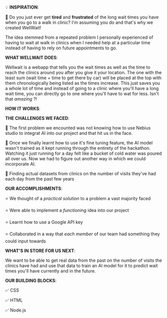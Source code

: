 :bulb: **INSPIRATION**:

:hospital: Do you just ever get **tired** and **frustrated** of the long wait times you have when you go to a walk in clinic? I'm assuming you do and that's why we created WellWait! 

The idea stemmed from a repeated problem I personally experienced of having to wait at walk in clinics when I needed help at a particular time instead of having to rely on future 
appointments to go.

**WHAT WELLWAIT DOES**: 

Wellwait is a webapp that tells you the wait times as well as the time to reach the clinics around you after you give it your location. The one with the least sum 
(wait time + time to get there by car) will be placed at the top with them chronologically being listed as the times increase. This just saves you a whole lot of time and 
instead of going to a clinic where you'll have a long wait time, you can directly go to one where you'll have to wat for less. Isn't that *amazing* ?! 

**HOW IT WORKS**:




**THE CHALLENGES WE FACED**:

:high_brightness: The first problem we encounted was not knowing how to use Nebius studio to integrat AI into our project and that hit us in the face. 

:high_brightness: Once we finally learnt how to use it's fine tuning feature, the AI model wasn't trained as it kept running through the entirety of the hackathon. 
Watching it just running for a day felt like a bucket of cold water was poured all over us. Now we had to figure out another way in which we could incorporate AI. 

:high_brightness: Finding actual datasets from clinics on the number of visits they've had each day from the past few years 


**OUR ACCOMPLISHMENTS**:

:star: We thought of a *practical solution* to a problem a vast majority faced 

:star: Were able to implement a *functioning* idea into our project

:star: Learnt how to use a Google API key

:star: Collaborated in a way that *each member* of our team had something they could input towards 


**WHAT'S IN STORE FOR US NEXT**:

We want to be able to get real data from the past on the number of visits the clinics have had and use that data to train an AI model for it to predict wait times
you'll have currently and in the future. 



**OUR BUILDING BLOCKS**:

:white_check_mark: CSS

:white_check_mark: HTML

:white_check_mark: Node.js 
